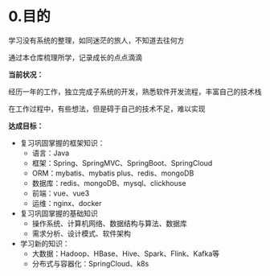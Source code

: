 # 0.目的

学习没有系统的整理，如同迷茫的旅人，不知道去往何方

通过本仓库梳理所学，记录成长的点点滴滴



**当前状况：**

经历一年的工作，独立完成子系统的开发，熟悉软件开发流程，丰富自己的技术栈

在工作过程中，有些想法，但是碍于自己的技术不足，难以实现



**达成目标：**

- 复习巩固掌握的框架知识：
  - 语言：Java
  - 框架：Spring、SpringMVC、SpringBoot、SpringCloud
  - ORM：mybatis、mybatis plus、redis、mongoDB
  - 数据库：redis、mongoDB、mysql、clickhouse
  - 前端：vue、vue3
  - 运维：nginx、docker
- 复习巩固掌握的基础知识
  - 操作系统、计算机网络、数据结构与算法、数据库
  - 需求分析、设计模式、软件架构
- 学习新的知识：
  - 大数据：Hadoop、HBase、Hive、Spark、Flink、Kafka等
  - 分布式与容器化：SpringCloud、k8s

